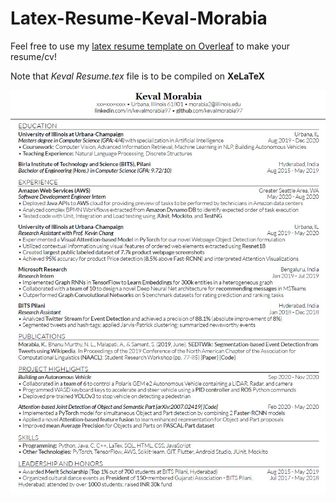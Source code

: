 # Latex-Resume-Keval-Morabia

Feel free to use my [latex resume template on Overleaf](https://www.overleaf.com/latex/templates/resume-for-keval-morabia/crhfqbkmjfvp) to make your resume/cv!

Note that _Keval Resume.tex_ file is to be compiled on **XeLaTeX**

![Keval Morabia Resume Image](https://github.com/kevalmorabia97/Latex-Resume-Keval-Morabia/blob/master/Keval%20Resume.jpg)
